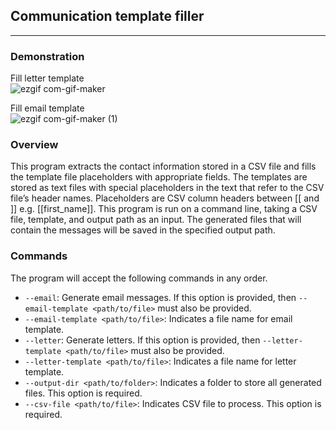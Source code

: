 ## Communication template filler

----------------
### Demonstration
Fill letter template<br />
![ezgif com-gif-maker](https://user-images.githubusercontent.com/82434097/116941224-21c08f80-ac24-11eb-95e6-ceb52e814aac.gif)
<br />

Fill email template<br />
![ezgif com-gif-maker (1)](https://user-images.githubusercontent.com/82434097/116941279-3ef55e00-ac24-11eb-8849-5d807674842b.gif)
<br />

### Overview
This program extracts the contact information stored in a CSV file and fills the template file placeholders with appropriate fields. The templates are stored as text files with special placeholders in the text that refer to the CSV file’s header names. Placeholders are CSV column headers between [[ and ]] e.g. [[first_name]]. This program is run on a command line, taking a CSV file, template, and output path as an input. The generated files that will contain the messages will be saved in the specified output path.

### Commands
The program will accept the following commands in any order.<br />
* ```--email```: Generate email messages. If this option is provided, then ```--email-template <path/to/file>``` must also be provided.
* ```--email-template <path/to/file>```: Indicates a file name for email template.
* ```--letter```: Generate letters. If this option  is provided, then ```--letter-template <path/to/file>``` must also be provided.
* ```--letter-template <path/to/file>```: Indicates a file name for letter template.
* ```--output-dir <path/to/folder>```: Indicates a folder to store all generated files. This option is required.
* ```--csv-file <path/to/file>```: Indicates CSV file to process. This option is required.